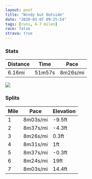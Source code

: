 ```yaml
---
layout: post
title: "Windy but Outside"
date: "2020-03-07 09:25:54"
tags: [runs, 6-7 miles]
race: false
strava: true
---
```


### Stats

| Distance | Time | Pace |
|----------|------|------|
|6.16mi|51m57s|8m26s/mi|

<img src='https://maps.googleapis.com/maps/api/staticmap?maptype=roadmap&path=enc:ohwwF|ctbMBBZBTRZd@DJC`BSj@OJCNqAbAFBBHk@tBIj@@JLBVV?\Dh@ARGVW^c@|@Mj@OZO~@MXEb@fAr@|@ZdATbBv@~B~A|@d@bBlAjB~@T\\`@b@FBB@RDBh@L`A^xAL~Ar@`AVJEh@BFEn@Cb@ONBBJ?VK^MhBDTAJBFDA@OVWH}@LYp@LVHHRD`@FJ^THPxA^\f@b@Nd@Zn@jBH^JTDEDkAC}@@}@IyALS`@Yt@Eb@KL[GUJI@WJMJEb@F`@?ZLFMHAvG_@y@KRBB@?DZLPZPL@BC?FH?BRHPTD@VDPGL?`Bj@n@Bd@Jn@ALEDOf@FFD?F\T\Nj@Jb@E~@B~@JfB`@XAVIVD\?nAJtA\v@p@^T\Fv@VBFh@JJNr@RnBPfAAfBNfAG\D~BFxANjAEn@HrCEzAZx@@bAN~ABr@H`@AlCT|C@|@FfA?XFPJz@VdAA\B^Rp@FdAAVERF|@Wh@DHFrCH~b@nEh@J\\RHtCZRGp@BrGpACI@KEOEAaBOcBGoBWkDKWKa@c@YMYa@uAAu@IgDGqG{@Q@aA_@aAKs@SM@_@Mc@GcA@i@GM@gAIYKYCEBw@McAEkBBkARmB?g@MaAF}@Ao@E[@[Le@Fa@I[Fo@Fy@Co@GwBD_AKo@?k@OgAFkAS{@?eA[e@]SWq@Gq@AQGEO_@Ia@DsAC{@QU?_@Km@C[BwBW_@BoBOOGa@Cs@@o@Ee@W_@G}@_@SKe@e@kAo@UCu@CcBYOI_@C{AS_AO}@Iq@?IKGAC@?DBk@?QJm@?YFg@@MQ[CUIEKSUEi@m@SFc@[IKMc@K?AMc@a@QCKGWLaB}@I@k@OMDk@Y}@s@SKOYQKw@}@m@Y]YcAe@u@y@WMm@OAGe@Mc@_@o@[]_@]Wc@QS@GGSc@UY]I[a@]QSWoAeAg@_A[MGDU?s@]m@e@a@o@iAe@_@k@e@_@Sc@Qx@E@e@YQUKAOUWUm@}@a@WWm@_Ak@AYS?KIKAK@QUGCCKCB?KGF[A?EG?AKUIO@SYYYYc@CKG@MMc@CUOYg@{@i@Oa@[]]Es@[EUOKAm@@Ih@iAb@[&key=AIzaSyC1MId7bFpkLXNAaYhBSTb8jLyiSqzbDtM&size=800x800&markers=color:yellow|label:S|40.75672,-74.00015&markers=color:green|label:F|40.75600999999998,-73.9968800000001'>

### Splits

| Mile | Pace | Elevation |
|------|------|-----------|
|1|8m03s/mi|-9.5ft|
|2|8m37s/mi|-4.3ft|
|3|8m26s/mi|0.3ft|
|4|8m31s/mi|1ft|
|5|8m37s/mi|-0.3ft|
|6|8m24s/mi|19ft|
|7|8m03s/mi|14.4ft|
